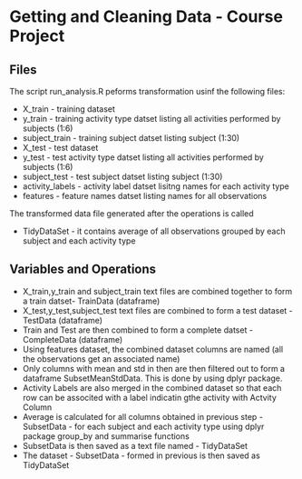 # Getting and Cleaning Data - Course Project

## Files
The script run_analysis.R peforms transformation usinf the following files:
* X_train - training dataset 
* y_train - training activity type datset listing all activities performed by subjects (1:6)
* subject_train - training subject datset listing subject (1:30)
* X_test - test dataset
* y_test - test activity type datset listing all activities performed by subjects (1:6)
* subject_test - test subject datset listing subject (1:30)
* activity_labels - activity label datset lisitng names for each activity type
* features - feature names datset listing names for all observations

The transformed data file generated after the operations is called 
* TidyDataSet - it contains average of all observations grouped by each subject and each activity type

## Variables and Operations
* X_train,y_train and subject_train text files are combined together to form a train datset- TrainData (dataframe)
* X_test,y_test,subject_test text files are combined to form a test dataset - TestData (dataframe)
* Train and Test are then combined to form a complete datset - CompleteData (dataframe)
* Using features dataset, the combined dataset columns are named (all the observations get an associated name)
* Only columns with mean and std in then are then filtered out to form a dataframe SubsetMeanStdData. This is done by using dplyr package.
* Activity Labels are also merged in the combined dataset so that each row can be associted with a label indicatin gthe activity with Actvity Column
* Average is calculated for all columns obtained in previous step - SubsetData - for each subject and each activity type using dplyr package group_by and summarise functions
* SubsetData is then saved as a text file named - TidyDataSet
* The dataset - SubsetData - formed in previous is then saved as TidyDataSet
